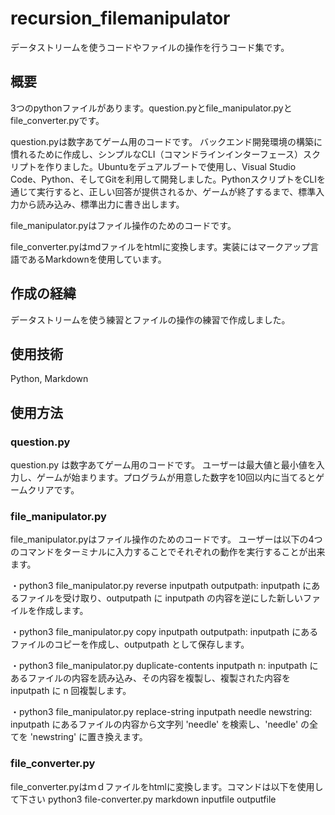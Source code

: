 # recursion_filemanipulator
データストリームを使うコードやファイルの操作を行うコード集です。

## 概要
3つのpythonファイルがあります。question.pyとfile_manipulator.pyとfile_converter.pyです。

question.pyは数字あてゲーム用のコードです。
バックエンド開発環境の構築に慣れるために作成し、シンプルなCLI（コマンドラインインターフェース）スクリプトを作りました。Ubuntuをデュアルブートで使用し、Visual Studio Code、Python、そしてGitを利用して開発しました。PythonスクリプトをCLIを通じて実行すると、正しい回答が提供されるか、ゲームが終了するまで、標準入力から読み込み、標準出力に書き出します。

file_manipulator.pyはファイル操作のためのコードです。

file_converter.pyはmdファイルをhtmlに変換します。実装にはマークアップ言語であるMarkdownを使用しています。
## 作成の経緯
データストリームを使う練習とファイルの操作の練習で作成しました。
## 使用技術
Python, Markdown
## 使用方法
### question.py
question.py は数字あてゲーム用のコードです。
ユーザーは最大値と最小値を入力し、ゲームが始まります。プログラムが用意した数字を10回以内に当てるとゲームクリアです。

### file_manipulator.py
file_manipulator.pyはファイル操作のためのコードです。
ユーザーは以下の4つのコマンドをターミナルに入力することでそれぞれの動作を実行することが出来ます。

・python3 file_manipulator.py reverse inputpath outputpath: inputpath にあるファイルを受け取り、outputpath に inputpath の内容を逆にした新しいファイルを作成します。

・python3 file_manipulator.py copy inputpath outputpath: inputpath にあるファイルのコピーを作成し、outputpath として保存します。

・python3 file_manipulator.py duplicate-contents inputpath n: inputpath にあるファイルの内容を読み込み、その内容を複製し、複製された内容を inputpath に n 回複製します。

・python3 file_manipulator.py replace-string inputpath needle newstring: inputpath にあるファイルの内容から文字列 'needle' を検索し、'needle' の全てを 'newstring' に置き換えます。

### file_converter.py
file_converter.pyはｍｄファイルをhtmlに変換します。コマンドは以下を使用して下さい
python3 file-converter.py markdown inputfile outputfile
